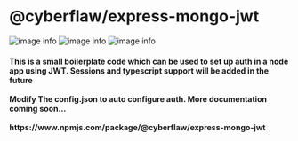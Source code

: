 # @cyberflaw/express-mongo-jwt

![image info](https://img.shields.io/github/issues/CyberFlaw/Express-MongoDB-JWT-Auth)
![image info](https://img.shields.io/github/forks/CyberFlaw/Express-MongoDB-JWT-Auth)
![image info](https://img.shields.io/github/stars/CyberFlaw/Express-MongoDB-JWT-Auth)

<h4>This is a small boilerplate code which can be used to set up auth in a node app using JWT. Sessions and typescript support will be added in the future

<br/>
<br/>
Modify The config.json to auto configure auth. More documentation coming soon...

<br/>
<br/>
<a>https://www.npmjs.com/package/@cyberflaw/express-mongo-jwt
